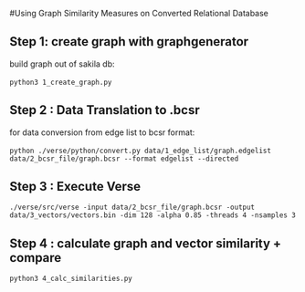 #Using Graph Similarity Measures on Converted Relational Database

## Step 1: create graph with graphgenerator
build graph out of sakila db: \
\
`python3 1_create_graph.py `

## Step 2 : Data Translation to .bcsr
for data conversion from edge list to bcsr format: \
\
`python ./verse/python/convert.py data/1_edge_list/graph.edgelist data/2_bcsr_file/graph.bcsr --format edgelist --directed
`
## Step 3 : Execute Verse

`./verse/src/verse -input data/2_bcsr_file/graph.bcsr -output data/3_vectors/vectors.bin -dim 128 -alpha 0.85 -threads 4 -nsamples 3
`

## Step 4 : calculate graph and vector similarity + compare
`python3 4_calc_similarities.py`